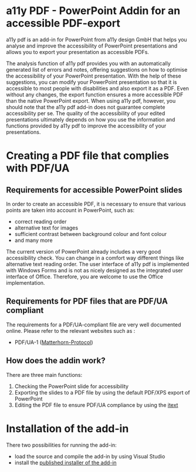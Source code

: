 # a11y PDF - PowerPoint Addin for an accessible PDF-export

a11y pdf is an add-in for PowerPoint from a11y design GmbH that helps you analyse and improve the accessibility of PowerPoint presentations and allows you to export your presentation as accessible PDFs.

The analysis function of a11y pdf provides you with an automatically generated list of errors and notes, offering suggestions on how to optimise the accessibility of your PowerPoint presentation. With the help of these suggestions, you can modify your PowerPoint presentation so that it is accessible to most people with disabilities and also export it as a PDF. Even without any changes, the export function ensures a more accessible PDF than the native PowerPoint export.
When using a11y pdf, however, you should note that the a11y pdf add-in does not guarantee complete accessibility per se. The quality of the accessibility of your edited presentations ultimately depends on how you use the information and functions provided by a11y pdf to improve the accessibility of your presentations.

# Creating a PDF file that complies with PDF/UA 

## Requirements for accessible PowerPoint slides

In order to create an accessible PDF, it is necessary to ensure that various points are taken into account in PowerPoint, such as:
- correct reading order
- alternative text for images
- sufficient contrast between background colour and font colour
- and many more

The current version of PowerPoint already includes a very good accessibility check. You can change in a comfort way different things like alternative text reading order.
The user interface of a11y pdf is implemented with Windows Forms and is not as nicely designed as the integrated user interface of Office. Therefore, you are welcome to use the Office implementation.

## Requirements for PDF files that are PDF/UA compliant

The requirements for a PDF/UA-compliant file are very well documented online. Please refer to the relevant websites such as :
- PDF/UA-1 ([Matterhorn-Protocol](https://pdfa.org/resource/the-matterhorn-protocol/))


## How does the addin work?

There are three main functions:

1. Checking the PowerPoint slide for accessibility
2. Exporting the slides to a PDF file by using the default PDF/XPS export of PowerPoint
3. Editing the PDF file to ensure PDF/UA compliance by using the [itext](https://itextpdf.com/itext-suite-net-c)


# Installation of the add-in

There two possibilities for running the add-in:

- load the source and compile the add-in by using Visual Studio
- install the [published installer of the add-in](https://github.com/A11y-Design/a11y-pdf/releases)
